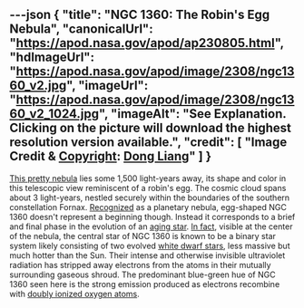---json
{
  "title": "NGC 1360: The Robin's Egg Nebula",
  "canonicalUrl": "https://apod.nasa.gov/apod/ap230805.html",
  "hdImageUrl": "https://apod.nasa.gov/apod/image/2308/ngc1360_v2.jpg",
  "imageUrl": "https://apod.nasa.gov/apod/image/2308/ngc1360_v2_1024.jpg",
  "imageAlt": "See Explanation. Clicking on the picture will download the highest resolution version available.",
  "credit": [
    "Image Credit & [Copyright](https://apod.nasa.gov/apod/lib/about_apod.html#srapply): [Dong Liang](https://www.astrobin.com/users/yadimisi2010/)"
  ]
}
---

[This pretty nebula](https://www.astrobin.com/0qzjt9/) lies some 1,500 light-years away, its shape and color in this telescopic view reminiscent of a robin's egg. The cosmic cloud spans about 3 light-years, nestled securely within the boundaries of the southern constellation Fornax. [Recognized](https://www.nasa.gov/multimedia/imagegallery/image_feature_2395.html) as a planetary nebula, egg-shaped NGC 1360 doesn't represent a beginning though. Instead it corresponds to a brief and final phase in the evolution of an [aging star](https://en.wikipedia.org/wiki/Stellar_evolution#Mature_stars). [In fact](https://arxiv.org/abs/1703.10891), visible at the center of the nebula, the central star of NGC 1360 is known to be a binary star system likely consisting of two evolved [white dwarf stars](https://imagine.gsfc.nasa.gov/science/objects/dwarfs2.html), less massive but much hotter than the Sun. Their intense and otherwise invisible ultraviolet radiation has stripped away electrons from the atoms in their mutually surrounding gaseous shroud. The predominant blue-green hue of NGC 1360 seen here is the strong emission produced as electrons recombine with [doubly ionized oxygen atoms](https://en.wikipedia.org/wiki/Nebulium).
